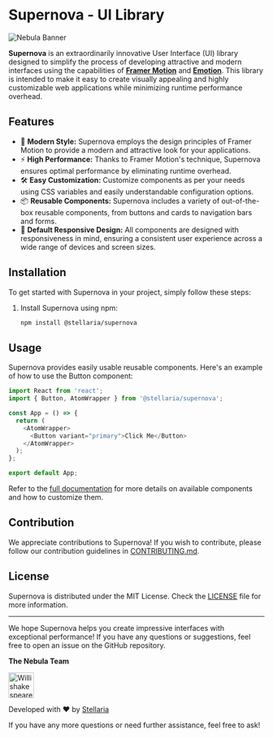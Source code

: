 # Supernova - UI Library

![Nebula Banner](https://storage.googleapis.com/stackly-assets/stellaria/supernova/banner.png)

**Supernova** is an extraordinarily innovative User Interface (UI) library designed to simplify the process of developing attractive and modern interfaces using the capabilities of **[Framer Motion](https://www.framer.com/motion)** and **[Emotion](https://emotion.sh)**. This library is intended to make it easy to create visually appealing and highly customizable web applications while minimizing runtime performance overhead.

## Features

- 🎨 **Modern Style:** Supernova employs the design principles of Framer Motion to provide a modern and attractive look for your applications.
- ⚡ **High Performance:** Thanks to Framer Motion's technique, Supernova ensures optimal performance by eliminating runtime overhead.
- 🛠️ **Easy Customization:** Customize components as per your needs using CSS variables and easily understandable configuration options.
- 📦 **Reusable Components:** Supernova includes a variety of out-of-the-box reusable components, from buttons and cards to navigation bars and forms.
- 📱 **Default Responsive Design:** All components are designed with responsiveness in mind, ensuring a consistent user experience across a wide range of devices and screen sizes.

## Installation

To get started with Supernova in your project, simply follow these steps:

1. Install Supernova using npm:

   ```bash
   npm install @stellaria/supernova
   ```

## Usage

Supernova provides easily usable reusable components. Here's an example of how to use the Button component:

```javascript
import React from 'react';
import { Button, AtomWrapper } from '@stellaria/supernova';

const App = () => {
  return (
    <AtomWrapper>
      <Button variant="primary">Click Me</Button>
    </AtomWrapper>
  );
};

export default App;
```

Refer to the [full documentation](https://your-documentation-url.com) for more details on available components and how to customize them.

## Contribution

We appreciate contributions to Supernova! If you wish to contribute, please follow our contribution guidelines in [CONTRIBUTING.md](https://github.com/stellaria/Supernova/blob/main/CONTRIBUTING.md).

## License

Supernova is distributed under the MIT License. Check the [LICENSE](https://github.com/stellaria/Supernova/blob/main/LICENSE) file for more information.

---

We hope Supernova helps you create impressive interfaces with exceptional performance! If you have any questions or suggestions, feel free to open an issue on the GitHub repository.

**The Nebula Team**

<a href="https://github.com/WillishakespeareSKR13"><img src="https://avatars.githubusercontent.com/u/95162949?v=3" title="Willishakespeare" width="50" height="50"></a>

Developed with ❤️ by [Stellaria](https://stellaria.app)

If you have any more questions or need further assistance, feel free to ask!
